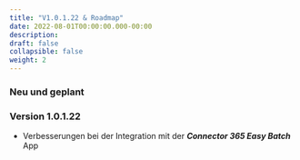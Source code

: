 ```yaml
---
title: "V1.0.1.22 & Roadmap"
date: 2022-08-01T00:00:00.000-00:00
description: 
draft: false
collapsible: false
weight: 2
---
```


### Neu und geplant

### Version 1.0.1.22
- Verbesserungen bei der Integration mit der ***Connector 365 Easy Batch*** App
